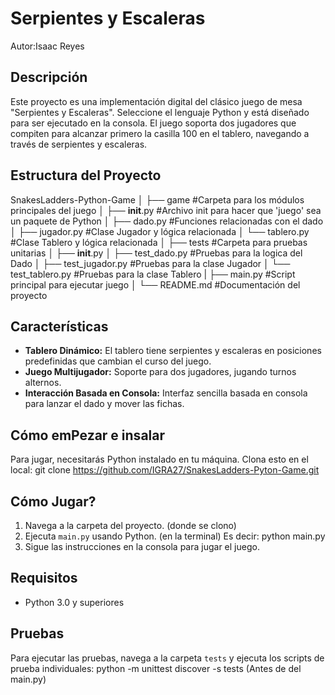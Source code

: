 # Serpientes y Escaleras

Autor:Isaac Reyes

## Descripción
Este proyecto es una implementación digital del clásico juego de mesa "Serpientes y Escaleras". Seleccione el lenguaje Python y está diseñado para ser ejecutado en la consola. El juego soporta dos jugadores que compiten para alcanzar primero la casilla 100 en el tablero, navegando a través de serpientes y escaleras.

## Estructura del Proyecto
SnakesLadders-Python-Game
│
├── game                  #Carpeta para los módulos principales del juego
│   ├── __init__.py         #Archivo init para hacer que 'juego' sea un paquete de Python
│   ├── dado.py         #Funciones relacionadas con el dado 
│   ├── jugador.py          #Clase Jugador y lógica relacionada
│   └── tablero.py             #Clase Tablero y lógica relacionada
│
├── tests                  #Carpeta para pruebas unitarias
│   ├── __init__.py
│   ├── test_dado.py     #Pruebas para la logica del Dado
│   ├── test_jugador.py     #Pruebas para la clase Jugador
│   └── test_tablero.py        #Pruebas para la clase Tablero
|
├── main.py                 #Script principal para ejecutar juego
│
└── README.md               #Documentación del proyecto


## Características
- **Tablero Dinámico:** El tablero tiene serpientes y escaleras en posiciones predefinidas que cambian el curso del juego.
- **Juego Multijugador:** Soporte para dos jugadores, jugando turnos alternos.
- **Interacción Basada en Consola:** Interfaz sencilla basada en consola para lanzar el dado y mover las fichas.


## Cómo emPezar e insalar
Para jugar, necesitarás Python instalado en tu máquina.
Clona esto en el local:
git clone https://github.com/IGRA27/SnakesLadders-Pyton-Game.git

## Cómo Jugar?
1. Navega a la carpeta del proyecto. (donde se clono)
3. Ejecuta `main.py` usando Python. (en la terminal) Es decir: python main.py
4. Sigue las instrucciones en la consola para jugar el juego.

## Requisitos
- Python 3.0 y superiores

## Pruebas
Para ejecutar las pruebas, navega a la carpeta `tests` y ejecuta los scripts de prueba individuales:
python -m unittest discover -s tests (Antes de del main.py)



